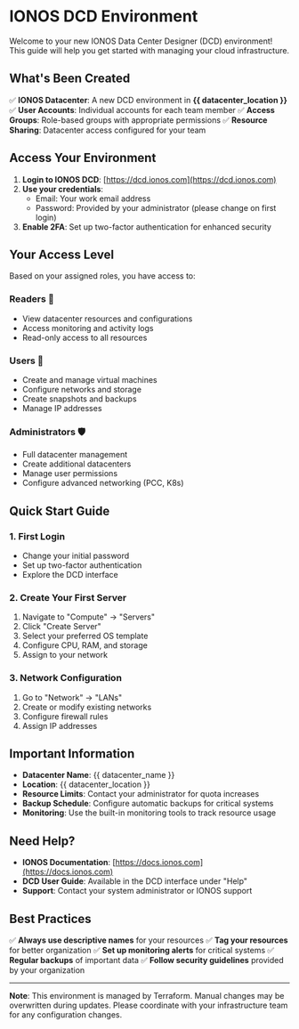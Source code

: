# IONOS DCD Environment

Welcome to your new IONOS Data Center Designer (DCD) environment! This guide will help you get started with managing your cloud infrastructure.

## What's Been Created

✅ **IONOS Datacenter**: A new DCD environment in **{{ datacenter_location }}**
✅ **User Accounts**: Individual accounts for each team member
✅ **Access Groups**: Role-based groups with appropriate permissions
✅ **Resource Sharing**: Datacenter access configured for your team

## Access Your Environment

1. **Login to IONOS DCD**: [https://dcd.ionos.com](https://dcd.ionos.com)
2. **Use your credentials**:
   - Email: Your work email address
   - Password: Provided by your administrator (please change on first login)
3. **Enable 2FA**: Set up two-factor authentication for enhanced security

## Your Access Level

Based on your assigned roles, you have access to:

### Readers 👀
- View datacenter resources and configurations
- Access monitoring and activity logs
- Read-only access to all resources

### Users 🔧
- Create and manage virtual machines
- Configure networks and storage
- Create snapshots and backups
- Manage IP addresses

### Administrators 🛡️
- Full datacenter management
- Create additional datacenters
- Manage user permissions
- Configure advanced networking (PCC, K8s)

## Quick Start Guide

### 1. First Login
- Change your initial password
- Set up two-factor authentication
- Explore the DCD interface

### 2. Create Your First Server
1. Navigate to "Compute" → "Servers"
2. Click "Create Server"
3. Select your preferred OS template
4. Configure CPU, RAM, and storage
5. Assign to your network

### 3. Network Configuration
1. Go to "Network" → "LANs"
2. Create or modify existing networks
3. Configure firewall rules
4. Assign IP addresses

## Important Information

- **Datacenter Name**: {{ datacenter_name }}
- **Location**: {{ datacenter_location }}
- **Resource Limits**: Contact your administrator for quota increases
- **Backup Schedule**: Configure automatic backups for critical systems
- **Monitoring**: Use the built-in monitoring tools to track resource usage

## Need Help?

- **IONOS Documentation**: [https://docs.ionos.com](https://docs.ionos.com)
- **DCD User Guide**: Available in the DCD interface under "Help"
- **Support**: Contact your system administrator or IONOS support

## Best Practices

✅ **Always use descriptive names** for your resources
✅ **Tag your resources** for better organization
✅ **Set up monitoring alerts** for critical systems
✅ **Regular backups** of important data
✅ **Follow security guidelines** provided by your organization

---

**Note**: This environment is managed by Terraform. Manual changes may be overwritten during updates. Please coordinate with your infrastructure team for any configuration changes.